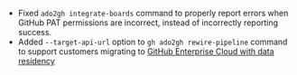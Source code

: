 - Fixed `ado2gh integrate-boards` command to properly report errors when GitHub PAT permissions are incorrect, instead of incorrectly reporting success.
- Added `--target-api-url` option to `gh ado2gh rewire-pipeline` command to support customers migrating to [GitHub Enterprise Cloud with data residency](https://docs.github.com/en/enterprise-cloud@latest/admin/data-residency/about-github-enterprise-cloud-with-data-residency)
